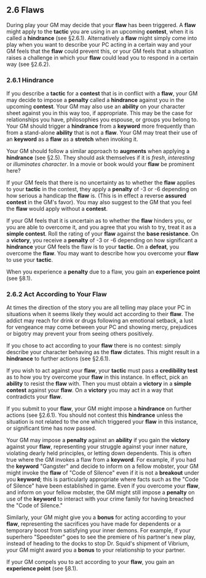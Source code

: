 ## 2.6 Flaws

During play your GM may decide that your **flaw** has been triggered. A **flaw** might apply to the **tactic** you are using in an upcoming **contest**, when it is called a **hindrance** (see §2.6.1). Alternatively a **flaw** might simply come into play when you want to describe your PC acting in a certain way and your GM feels that the **flaw** could prevent this, or your GM feels that a situation raises a challenge in which your **flaw** could lead you to respond in a certain way (see §2.6.2).

### 2.6.1 Hindrance

If you describe a **tactic** for a **contest** that is in conflict with a **flaw**, your GM may decide to impose a **penalty** called a **hindrance** against you in the upcoming **contest**. Your GM may also use an **ability** on your character sheet against you in this way too, if appropriate. This may be the case for relationships you have, philosophies you espouse, or groups you belong to. Your GM should trigger a **hindrance** from a **keyword** more frequently than from a stand-alone **ability** that is not a **flaw**. Your GM may treat their use of an **keyword** as a **flaw** as a **stretch** when invoking it.

Your GM should follow a similar approach to **augments** when applying a **hindrance** (see §2.5). They should ask themselves if it is *fresh*, *interesting* or *illuminates character*. In a movie or book would your **flaw** be prominent here?

If your GM feels that there is no uncertainty as to whether the **flaw** applies to your **tactic** in the contest, they apply a **penalty** of -3 or -6 depending on how serious a handicap the **flaw** is. (This is in effect a reverse **assured contest** in the GM's favor). You may also suggest to the GM that you feel the **flaw** would apply without a **contest**.

If your GM feels that it is uncertain as to whether the **flaw** hinders you, or you are able to overcome it, and you agree that you wish to try, treat it as a **simple contest**. Roll the rating of your **flaw** against the **base resistance**. On a **victory**, you receive a **penalty** of -3 or -6 depending on how significant a **hindrance** your GM feels the flaw is to your **tactic**. On a **defeat**, you overcome the **flaw**. You may want to describe how you overcome your **flaw** to use your **tactic**.

When you experience a **penalty** due to a flaw, you gain an **experience point** (see §8.1).

### 2.6.2 Act According to Your Flaw

At times the direction of the story you are all telling may place your PC in situations when it seems likely they would act according to their **flaw**. The addict may reach for drink or drugs following an emotional setback, a lust for vengeance may come between your PC and showing mercy, prejudices or bigotry may prevent your from seeing others positively.  

If you chose to act according to your **flaw** there is no contest: simply describe your character behaving as the **flaw** dictates. This might result in a **hindrance** to further actions (see §2.6.1).

If you wish to act against your **flaw**, your **tactic** must pass a **credibility test** as to how you try overcome your **flaw** in this instance. In effect, pick an **ability** to resist the **flaw** with. Then you must obtain a **victory** in a **simple contest** against your **flaw**. On a **victory** you may act in a way that contradicts your **flaw**.

If you submit to your **flaw**, your GM might impose a **hindrance** on further actions (see §2.6.1). You should not contest this **hindrance** unless the situation is not related to the one which triggered your **flaw** in this instance, or significant time has now passed.

Your GM may impose a **penalty** against an **ability** if you gain the **victory** against your **flaw**, representing your struggle against your inner nature, violating dearly held principles, or letting down dependents. This is often true where the GM invokes a flaw from a **keyword**. For example, if you had the **keyword** "Gangster" and decide to inform on a fellow mobster, your GM might invoke the **flaw** of "Code of Silence" even if it is not a **breakout** under you **keyword**; this is particularly appropriate where facts such as the "Code of Silence" have been established in game. Even if you overcome your **flaw**, and inform on your fellow mobster, the GM might still impose a **penalty** on use of the **keyword** to interact with your crime family for having breached the "Code of Silence."
 
Similarly, your GM might give you a **bonus** for acting according to your **flaw**, representing the sacrifices you have made for dependents or a temporary boost from satisfying your inner demons. For example, if your superhero "Speedster" goes to see the premiere of his partner's new play, instead of heading to the docks to stop Dr. Squid's shipment of Vibrium, your GM might award you a **bonus** to your relationship to your partner.

If your GM compels you to act according to your **flaw**, you gain an **experience point** (see §8.1).

